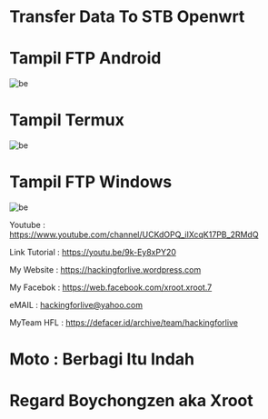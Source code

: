 # Transfer Data To STB Openwrt

# Tampil FTP Android
![be](https://raw.githubusercontent.com/boychongzen18/SFTP_Android/main/ftp.jpg)

# Tampil Termux
![be](https://raw.githubusercontent.com/boychongzen18/SFTP_Android/main/Termux01.jpg)

#  Tampil FTP Windows
![be](https://raw.githubusercontent.com/boychongzen18/SFTP_Android/main/ftp.jpg)



 Youtube      : https://www.youtube.com/channel/UCKdOPQ_iIXcqK17PB_2RMdQ

Link Tutorial : https://youtu.be/9k-Ey8xPY20

My Website    : https://hackingforlive.wordpress.com

My Facebok    : https://web.facebook.com/xroot.xroot.7

eMAIL         : hackingforlive@yahoo.com      

MyTeam HFL    : https://defacer.id/archive/team/hackingforlive

# Moto : Berbagi Itu Indah

# Regard Boychongzen aka Xroot
